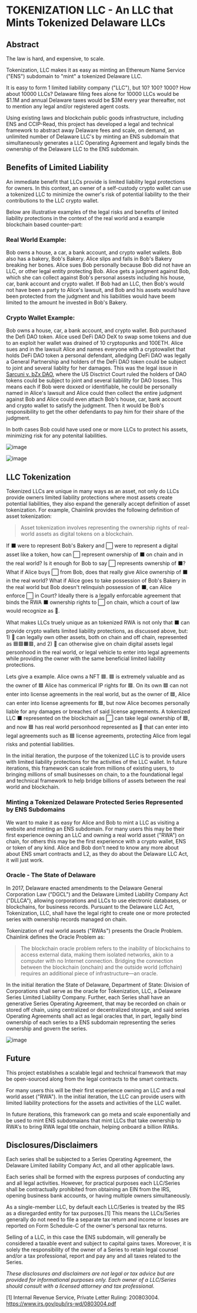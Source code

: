 
# TOKENIZATION LLC - An LLC that Mints Tokenized Delaware LLCs

## Abstract

The law is hard, and expensive, to scale.  

Tokenization, LLC makes it as easy as minting an Ethereum Name Service ("ENS") subdomain to "mint" a tokenized Delaware LLC.

It is easy to form 1 limited liability company ("LLC"), but 10? 100? 1000? How about 10000 LLCs?  Delaware filing fees alone for 10000 LLCs would be $1.1M and annual Delaware taxes would be $3M every year thereafter, not to mention any legal and/or registered agent costs.

Using existing laws and blockchain public goods infrastructure, including ENS and CCIP-Read, this project has developed a legal and technical framework to abstract away Delaware fees and scale, on demand, an unlimited number of Delaware LLC's by minting an ENS subdomain that simultaneously generates a LLC Operating Agreement and legally binds the ownership of the Delaware LLC to the ENS subdomain.  

## Benefits of Limited Liability

An immediate benefit that LLCs provide is limited liability legal protections for owners.  In this context, an owner of a self-custody crypto wallet can use a tokenized LLC to minimize the owner's risk of potential liability to the their contributions to the LLC crypto wallet.  

Below are illustrative examples of the legal risks and benefits of limited liability protections in the context of the real world and a example blockchain based counter-part:      

### Real World Example:  
Bob owns a house, a car, a bank account, and crypto wallet wallets. Bob also has a bakery, Bob's Bakery.  Alice slips and falls in Bob's Bakery breaking her bones.  Alice sues Bob personally because Bob did not have an LLC, or other legal entity protecting Bob.  Alice gets a judgment against Bob, which she can collect against Bob's personal assests including his house, car, bank account and crypto wallet.  If Bob had an LLC, then Bob's would not have been a party to Alice's lawsuit, and Bob and his assets would have been protected from the judgment and his liabilities would have beem limited to the amount he invested in Bob's Bakery.

### Crypto Wallet Example:  
Bob owns a house, car, a bank account, and crypto wallet.  Bob purchased the Defi DAO token.  Alice used DeFi DAO DeX to swap some tokens and due to an exploit her wallet was drained of 10 cryptopunks and 100ETH.  Alice sues and in the lawsuit Alice and names everyone with a cryptowallet that holds DeFi DAO token a personal defendant, alledging DeFi DAO was legally a General Partnership and holders of the DeFi DAO token could be subject to joint and several liablity for her damages.  This was the legal issue in [Sarcuni v. bZx DAO](https://storage.courtlistener.com/recap/gov.uscourts.casd.732409/gov.uscourts.casd.732409.49.0.pdf), where the US Disctrict Court ruled the holders of DAO tokens could be subject to joint and several liablility for DAO losses.  This means each if Bob were doxxed or identifiable, he could be personally named in Alice's lawsuit and Alice could then collect the entire judgment against Bob and Alice could even attach Bob's house, car, bank account and crypto wallet to satisfy the judgment.  Then it would be Bob's responsibility to get the other defendants to pay him for their share of the judgment.

In both cases Bob could have used one or more LLCs to protect his assets, minimizing risk for any potenital liabilities.  

![image](https://github.com/ENSpunks/LLC/assets/109005555/a2e8d8fd-f2ce-4e34-ad22-3973c3b208f6)



![image](https://github.com/ENSpunks/LLC/assets/109005555/f43901a2-300e-4358-8fb1-4f5c3a0bdbc4)



## LLC Tokenization

Tokenized LLCs are unique in many ways as an asset, not only do LLCs provide owners limited liability protections where most assets create potential liabilities, they also expand the generally accept definition of asset tokenization.  For example, Chainlink provides the following definition of asset tokenization:

>Asset tokenization involves representing the ownership rights of real-world assets as digital tokens on a blockchain.

If ⬛ were to represent Bob's Bakery and ⬜ were to represent a digital asset like a token, how can ⬜ represent ownership of ⬛ on chain and in the real world?  Is it enough for Bob to say ⬜ represents ownership of ⬛? What if Alice buys ⬜ from Bob, does that really give Alice ownership of ⬛ in the real world?  What if Alice goes to take possession of Bob's Bakery in the real world but Bob doesn't relinquish possession of ⬛, can Alice enforce ⬜ in Court?  Ideally there is a legally enforcable agreement that binds the RWA ⬛ ownership rights to ⬜ on chain, which a court of law would recognize as 🔳.  

What makes LLCs truely unique as an tokenized RWA is not only that ⬛ can provide crypto wallets limited liability protections, as discussed above, but: 1) 🔳 can legally own other assets, both on chain and off chain, represented as 🟦🟩🟧🟥, and 2) 🔳 can otherwise give on chain digital assets legal personhood in the real world, or legal vehicle to enter into legal agreements while providing the owner with the same beneficial limited liability protections.

Lets give a example. Alice owns a NFT 🟦.  🟦 is extremely valuable and as the owner of 🟦 Alice has commerical IP rights for 🟦.  On its own 🟦 can not enter into license agreements in the real world, but as the owner of 🟦, Alice can enter into license agreements for 🟦, but now Alice becomes personally liable for any damages or breaches of said license agreements.  A tokenized LLC ⬛ represented on the blockchain as ⬜ can take legal ownership of 🟦, and now 🟦 has real world personhood represented as 🔲 that can enter into legal agreements such as 🟦 license agreements, protecting Alice from legal risks and potential liabilities.      

In the initial iteration, the purpose of the tokenized LLC is to provide users with limited liability protections for the activities of the LLC wallet.  In future iterations, this framework can scale from millions of existing users, to bringing millions of small businesses on chain, to a the foundational legal and technical framework to help bridge billions of assets between the real world and blockchain.

### Minting a Tokenized Delaware Protected Series Represented by ENS Subdomains

We want to make it as easy for Alice and Bob to mint a LLC as visiting a website and minting an ENS subdomain.  For many users this may be their first experience owning an LLC and owning a real world asset ("RWA") on chain, for others this may be the first experience with a crypto wallet, ENS or token of any kind. Alice and Bob don't need to know any more about about ENS smart contracts and L2, as they do about the Delaware LLC Act, it will just work.

### Oracle - The State of Delaware

In 2017, Delaware enacted amendments to the Delaware General Corporation Law ("DGCL") and the Delaware Limited Liability Company Act ("DLLCA"), allowing corporations and LLCs to use electronic databases, or blockchains, for business records.  Pursuant to the Delaware LLC Act, Tokenization, LLC, shall have the legal right to create one or more protected series with ownership records managed on chain. 

Tokenization of real world assets ("RWAs") presents the Oracle Problem.  Chainlink defines the Oracle Problem as:

>The blockchain oracle problem refers to the inability of blockchains to access external data, making them isolated networks, akin to a computer with no Internet connection. Bridging the connection between the blockchain (onchain) and the outside world (offchain) requires an additional piece of infrastructure—an oracle.

In the initial iteration the State of Delaware, Department of State: Division of Corporations shall serve as the oracle for Tokenization, LLC, a Delaware Series Limited Liability Company. Further, each Series shall have an generative Series Operating Agreement, that may be recorded on chain or stored off chain, using centralized or decentralized storage, and said series Operating Agreements shall act as legal oracles that, in part, legally bind ownership of each series to a ENS subdomain representing the series ownership and govern the series.   

![image](https://github.com/ENSpunks/LLC/assets/109005555/c30b130f-692a-405f-9d70-674033f3b7d6)

## Future

This project establishes a scalable legal and technical framework that may be open-sourced along from the legal contracts to the smart contracts. 

For many users this will be their first experience owning an LLC and a real world asset ("RWA").  In the initial iteration, the LLC can provide users with limited liability protections for the assets and activities of the LLC wallet.

In future iterations, this framework can go meta and scale exponentially and be used to mint ENS subdomaians that mint LLCs that take ownership to RWA's to bring RWA legal title onchain, helping onboard a billion RWAs.   

## Disclosures/Disclaimers

Each series shall be subjected to a Series Operating Agreement, the Delaware Limited liability Company Act, and all other applicable laws.

Each series shall be formed with the express purposes of conducting any and all legal activities.  However, for practical purposes each LLC/Series shall be contractually prohibited from obtaining an EIN from the IRS, opening business bank accounts, or having multiple owners simultaneously. 

As a single-member LLC, by default each LLC/Series is treated by the IRS as a disregarded entity for tax purposes.[1] This means the LLCs/Series generally do not need to file a separate tax return and income or losses are reported on Form Schedule-C of the owner's personal tax returns.

Selling of a LLC, in this case the ENS subdomain, will generally be considered a taxable event and subject to capital gains taxes.  Moreover, it is solely the responsibility of the owner of a Series to retain legal counsel and/or a tax professional, report and pay any and all taxes related to the Series.

*These disclosures and disclaimers are not legal or tax advice but are provided for informational purposes only. Each owner of a LLC/Series should consult with a licensed attorney and tax professional.*

[1] Internal Revenue Service, Private Letter Ruling: 200803004. https://www.irs.gov/pub/irs-wd/0803004.pdf
